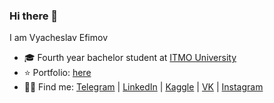 ### Hi there 👋

I am Vyacheslav Efimov

* 🎓 Fourth year bachelor student at [ITMO University](https://en.itmo.ru)
* ⭐️ Portfolio: [here](https://slavafive.github.io/portfolio/)
* 👨‍💻 Find me: [Telegram](https://t.me/slavafive) | [LinkedIn](https://www.linkedin.com/in/vyacheslav-efimov-a190a7210/) | [Kaggle](https://www.kaggle.com/vyacheslavefimov) | [VK](https://vk.com/slaveau) | [Instagram](https://www.instagram.com/slaveau/)
